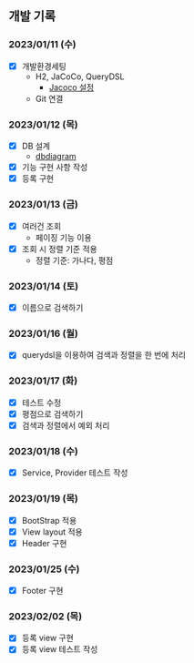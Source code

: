 ## 개발 기록

### 2023/01/11 (수)
- [x] 개발환경세팅
  - H2, JaCoCo, QueryDSL
    - [Jacoco 설정](https://hudi.blog/dallog-jacoco/)
  - Git 연결

### 2023/01/12 (목)
- [x] DB 설계
  - [dbdiagram](https://dbdiagram.io/d/63bfb7cc6afaa541e5d1f85b)
- [x] 기능 구현 사항 작성
- [x] 등록 구현

### 2023/01/13 (금)
- [x] 여러건 조회
  - 페이징 기능 이용
- [x] 조회 시 정렬 기준 적용
  - 정렬 기준: 가나다, 평점

### 2023/01/14 (토)
- [x] 이름으로 검색하기

### 2023/01/16 (월)
- [x] querydsl을 이용하여 검색과 정렬을 한 번에 처리

### 2023/01/17 (화)
- [x] 테스트 수정
- [x] 평점으로 검색하기
- [x] 검색과 정렬에서 예외 처리

### 2023/01/18 (수)
- [x] Service, Provider 테스트 작성

### 2023/01/19 (목)
- [x] BootStrap 적용
- [x] View layout 적용
- [x] Header 구현

### 2023/01/25 (수)
- [x] Footer 구현

### 2023/02/02 (목)
- [x] 등록 view 구현
- [x] 등록 view 테스트 작성